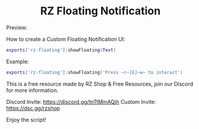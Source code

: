 <div align="center"> <h1>RZ Floating Notification </h1> </div>

Preview:

How to create a Custom Floating Notification UI:
```lua
exports['rz-floating']:showFloating(Text)
```
Example:
```lua
exports['rz-floating']:showFloating('Press ~r~[E]~w~ to interact')
```

This is a free resource made by RZ Shop & Free Resources, join our Discord for more information.

Discord Invite: https://discord.gg/tnTtMmAQjh
Custom Invite: https://dsc.gg/rzshop

Enjoy the script!
